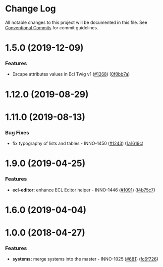 # Change Log

All notable changes to this project will be documented in this file.
See [Conventional Commits](https://conventionalcommits.org) for commit guidelines.

<a name="1.5.0"></a>
# 1.5.0 (2019-12-09)


### Features

* Escape attributes values in Ecl Twig v1 ([#1368](https://github.com/ec-europa/europa-component-library/issues/1368)) ([0f0bb7a](https://github.com/ec-europa/europa-component-library/commit/0f0bb7a))



<a name="1.12.0"></a>
# 1.12.0 (2019-08-29)



<a name="1.11.0"></a>
# 1.11.0 (2019-08-13)


### Bug Fixes

* fix typography of lists and tables - INNO-1450 ([#1243](https://github.com/ec-europa/europa-component-library/issues/1243)) ([1a1619c](https://github.com/ec-europa/europa-component-library/commit/1a1619c))



<a name="1.9.0"></a>
# 1.9.0 (2019-04-25)


### Features

* **ecl-editor:** enhance ECL Editor helper - INNO-1446 ([#1091](https://github.com/ec-europa/europa-component-library/issues/1091)) ([f4b75c7](https://github.com/ec-europa/europa-component-library/commit/f4b75c7))



<a name="1.6.0"></a>
# 1.6.0 (2019-04-04)



<a name="1.0.0"></a>
# 1.0.0 (2018-04-27)


### Features

* **systems:** merge systems into the master - INNO-1025 ([#681](https://github.com/ec-europa/europa-component-library/issues/681)) ([fc6f726](https://github.com/ec-europa/europa-component-library/commit/fc6f726))
